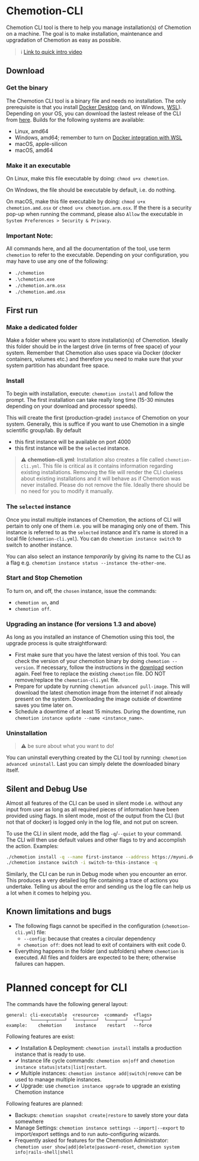 # Chemotion-CLI

Chemotion CLI tool is there to help you manage installation(s) of Chemotion on a machine. The goal is to make installation, maintenance and upgradation of Chemotion as easy as possible.

> :information_source: [Link to quick intro video](https://youtu.be/10fk2C6qku0)

## Download

### Get the binary

The Chemotion CLI tool is a binary file and needs no installation. The only prerequisite is that you install [Docker Desktop](https://www.docker.com/products/docker-desktop/) (and, on Windows, [WSL](https://docs.microsoft.com/en-us/windows/wsl/install)). Depending on your OS, you can download the lastest release of the CLI from [here](https://github.com/harivyasi/chemotion/releases/). Builds for the following systems are available:

- Linux, amd64
- Windows, amd64; remember to turn on [Docker integration with WSL](https://docs.docker.com/desktop/windows/wsl/)
- macOS, apple-silicon
- macOS, amd64

### Make it an executable

On Linux, make this file executable by doing: `chmod u+x chemotion`.

On Windows, the file should be executable by default, i.e. do nothing.

On macOS, make this file executable by doing: `chmod u+x chemotion.amd.osx` or `chmod u+x chemotion.arm.osx`. If the there is a security pop-up when running the command, please also `Allow` the executable in `System Preferences > Security & Privacy`.

### Important Note:

All commands here, and all the documentation of the tool, use term `chemotion` to refer to the executable. Depending on your configuration, you may have to use any one of the following:

- `./chemotion`
- `.\chemotion.exe`
- `./chemotion.arm.osx`
- `./chemotion.amd.osx`

## First run

### Make a dedicated folder

Make a folder where you want to store installation(s) of Chemotion. Ideally this folder should be in the largest drive (in terms of free space) of your system. Remember that Chemotion also uses space via Docker (docker containers, volumes etc.) and therefore you need to make sure that your system partition has abundant free space.

### Install

To begin with installation, execute: `chemotion install` and follow the prompt. The first installation can take really long time (15-30 minutes depending on your download and processor speeds).

This will create the first (production-grade) `instance` of Chemotion on your system. Generally, this is suffice if you want to use Chemotion in a single scientific group/lab. By default

- this first instance will be available on port 4000
- this first instance will be the `selected` instance.

> :warning: **chemotion-cli.yml**: Installation also creates a file called `chemotion-cli.yml`. This file is critical as it contains information regarding existing installations. Removing the file will render the CLI clueless about existing installations and it will behave as if Chemotion was never installed. Please do not remove the file. Ideally there should be no need for you to modify it manually.

### The `selected` instance

Once you install multiple instances of Chemotion, the actions of CLI will pertain to only one of them i.e. you will be managing only one of them. This instance is referred to as the `selected` instance and it's name is stored in a local file (`chemotion-cli.yml`). You can do `chemotion instance switch` to switch to another instance.

You can also select an instance _temporarily_ by giving its name to the CLI as a flag e.g. `chemotion instance status --instance the-other-one`.

### Start and Stop Chemotion

To turn on, and off, the `chosen` instance, issue the commands:

- `chemotion on`, and
- `chemotion off`.

### Upgrading an instance (for versions 1.3 and above)

As long as you installed an instance of Chemotion using this tool, the upgrade process is quite straightforward:

- First make sure that you have the latest version of this tool. You can check the version of your chemotion binary by doing `chemotion --version`. If necessary, follow the instructions in the [download](#download) section again. Feel free to replace the existing `chemotion` file. DO NOT remove/replace the `chemotion-cli.yml` file.
- Prepare for update by running `chemotion advanced pull-image`. This will download the latest chemotion image from the internet if not already present on the system. Downloading the image outside of downtime saves you time later on.
- Schedule a downtime of at least 15 minutes. During the downtime, run `chemotion instance update --name <instance_name>`.

### Uninstallation

> :warning: be sure about what you want to do!

You can uninstall everything created by the CLI tool by running: `chemotion advanced uninstall`. Last you can simply delete the downloaded binary itself.

## Silent and Debug Use

Almost all features of the CLI can be used in silent mode i.e. without any input from user as long as all required pieces of information have been provided using flags. In silent mode, most of the output from the CLI (but not that of docker) is logged only in the log file, and not put on screen.

To use the CLI in silent mode, add the flag `-q`/`--quiet` to your command. The CLI will then use default values and other flags to try and accomplish the action. Examples:

```bash
./chemotion install -q --name first-instance --address https://myuni.de:3000 --env ~/chem-settings.env
./chemotion instance switch -i switch-to-this-instance -q
```

Similarly, the CLI can be run in Debug mode when you encounter an error. This produces a very detailed log file containing a trace of actions you undertake. Telling us about the error and sending us the log file can help us a lot when it comes to helping you.

## Known limitations and bugs

- The following flags cannot be specified in the configuration (`chemotion-cli.yml`) file:
  - `--config`: because that creates a circular dependency
  - `chemotion off`: does not lead to exit of containers with exit code 0.
- Everything happens in the folder (and subfolders) where `chemotion` is executed. All files and folders are expected to be there; otherwise failures can happen.

# Planned concept for CLI

The commands have the following general layout:

```
general: cli-executable  <resource>  <command>  <flags>
         └─────┬──────┘  └───┬────┘  └───┬───┘  └──┬──┘
example:    chemotion     instance    restart   --force
```

Following features are exist:

- ✔ Installation & Deployment: `chemotion install` installs a production instance that is ready to use.
- ✔ Instance life cycle commands: `chemotion on|off` and `chemotion instance status|stats|list|restart`.
- ✔ Multiple instances: `chemotion instance add|switch|remove` can be used to manage multiple instances.
- ✔ Upgrade: use `chemotion instance upgrade` to upgrade an existing Chemotion instance

Following features are planned:

- Backups: `chemotion snapshot create|restore` to savely store your data somewhere
- Manage Settings: `chemotion instance settings --import|--export` to import/export settings and to run auto-configuring wizards.
- Frequently asked for features for the Chemotion Administrator: `chemotion user show|add|delete|password-reset`, `chemotion system info|rails-shell|shell`
